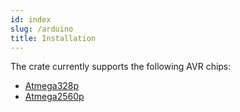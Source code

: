 ```yaml
---
id: index
slug: /arduino
title: Installation
---
```


The crate currently supports the following AVR chips:

- [Atmega328p](atmega328p.md)
- [Atmega2560p](atmega2560p.md)
